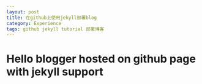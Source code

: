```yaml
---
layout: post
title: 在github上使用jekyll部署blog
category: Experience
tags: github jekyll tutorial 部署博客
---
```


Hello blogger hosted on github page with jekyll support
==
